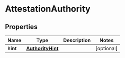 # AttestationAuthority

## Properties
Name | Type | Description | Notes
------------ | ------------- | ------------- | -------------
**hint** | [**AuthorityHint**](AuthorityHint.md) |  |  [optional]
